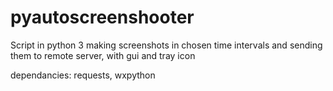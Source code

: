# pyautoscreenshooter
Script in python 3 making screenshots in chosen time intervals and sending them to remote server, with gui and tray icon

dependancies: requests, wxpython
